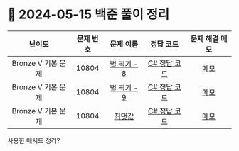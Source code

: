 # 📅 2024-05-15 백준 풀이 정리

| 난이도 | 문제 번호 | 문제 이름 | 정답 코드 | 문제 해결 메모 |
| :--: | :--: | :--: | :--: | :--: |
| Bronze V 기본 문제 | 10804 | [별 찍기 - 8](https://www.acmicpc.net/problem/10804) | [C# 정답 코드](../bojSolutions/2025-05-15/10804.cs) | [메모]() |
| Bronze V 기본 문제 | 10804 | [별 찍기 - 9](https://www.acmicpc.net/problem/10804) | [C# 정답 코드](../bojSolutions/2025-05-15/10804.cs) | [메모]() |
| Bronze V 기본 문제 | 10804 | [최댓값](https://www.acmicpc.net/problem/10804) | [C# 정답 코드](../bojSolutions/2025-05-15/10804.cs) | [메모]() |

사용한 메서드 정리?
